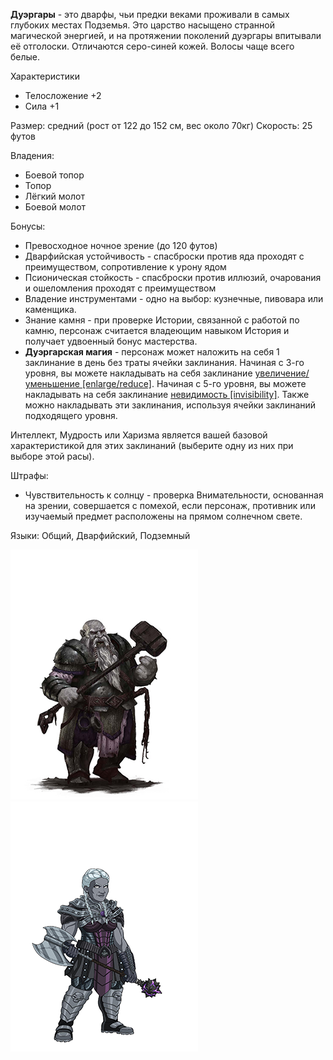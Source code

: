 **Дуэргары** - это дварфы, чьи предки веками проживали в самых глубоких местах Подземья. Это царство насыщено странной магической энергией, и на протяжении поколений дуэргары впитывали её отголоски. Отличаются серо-синей кожей. Волосы чаще всего белые.

Характеристики
- Телосложение +2
- Сила +1

Размер: средний (рост от 122 до 152 см, вес около 70кг)
Скорость: 25 футов

Владения:
 - Боевой топор
 - Топор
 - Лёгкий молот
 - Боевой молот

Бонусы:
- Превосходное ночное зрение (до 120 футов)
- Дварфийская устойчивость - спасброски против яда проходят с преимуществом, сопротивление к урону ядом
- Псионическая стойкость - спасброски против иллюзий, очарования и ошеломления проходят с преимуществом
- Владение инструментами - одно на выбор: кузнечные, пивовара или каменщика.
- Знание камня - при проверке Истории, связанной с работой по камню, персонаж считается владеющим навыком История и получает удвоенный бонус мастерства.
- **Дуэргарская магия** - персонаж может наложить на себя 1 заклинание в день без траты ячейки заклинания. Начиная с 3-го уровня, вы можете накладывать на себя заклинание [увеличение/уменьшение [enlarge/reduce]](https://dnd.su/spells/355-enlarge_reduce/). Начиная с 5-го уровня, вы можете накладывать на себя заклинание [невидимость [invisibility]](https://dnd.su/spells/183-invisibility/). Также можно накладывать эти заклинания, используя ячейки заклинаний подходящего уровня.

Интеллект, Мудрость или Харизма является вашей базовой характеристикой для этих заклинаний (выберите одну из них при выборе этой расы).

Штрафы:
- Чувствительность к солнцу - проверка Внимательности, основанная на зрении, совершается с помехой, если персонаж, противник или изучаемый предмет расположены на прямом солнечном свете.

Языки: Общий, Дварфийский, Подземный

![Дуэргар](../../Img/R-dwarf-duergar1.png)![Дуэргар](../../Img/R-dwarf-duergar2.png)